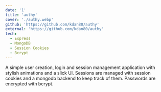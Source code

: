 ```yaml
---
date: '1'
title: 'authy'
cover: './authy.webp'
github: 'https://github.com/kdan80/authy'
external: 'https://github.com/kdan80/authy'
tech:
  - Express
  - MongoDB
  - Session Cookies
  - Bcrypt
---
```


A simple user creation, login and session management application with stylish animations and a slick UI. Sessions are managed with session cookies and a mongodb backend to keep track of them. Passwords are encrypted with bcrypt.

